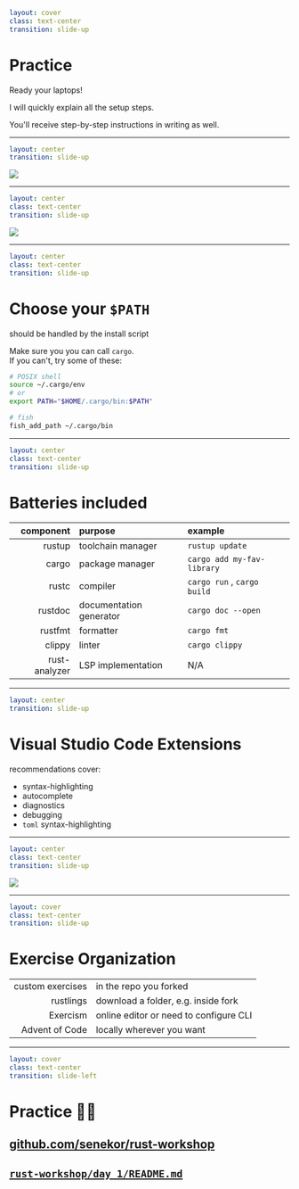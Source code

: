 ```yaml
layout: cover
class: text-center
transition: slide-up
```

# Practice

Ready your laptops!

I will quickly explain all the setup steps.

You'll receive step-by-step instructions in writing as well.

<Nr />

---

```yaml
layout: center
transition: slide-up
```

![](/fork.png)

<div
    style="border-color: red"
    class="border-4 absolute top-36.5 left-81 w-62 h-9"
></div>

<div
    style="border-color: red"
    class="border-4 absolute top-72.5 left-156 w-35.5 h-10.8"
></div>
<Arrow color="red" x1="780" y1="420" x2="740" y2="350" />

<Nr />

---

```yaml
layout: center
class: text-center
transition: slide-up
```

![](/install-page.png)

<div
    style="border-color: red"
    class="border-4 absolute top-8.2 left-92 w-21 h-8"
></div>
<Arrow color="red" x1="300" y1="120" x2="360" y2="80" />

<div
    style="border-color: red"
    class="border-4 absolute top-20 left-120 w-18 h-10"
></div>
<Arrow color="red" x1="400" y1="120" x2="460" y2="105" />

<Arrow color="red" x1="100" y1="456" x2="180" y2="456" />

<Nr />

---

```yaml
layout: center
class: text-center
transition: slide-up
```

# Choose your `$PATH`

should be handled by the install script

Make sure you you can call `cargo`.\
If you can't, try some of these:

```bash
# POSIX shell
source ~/.cargo/env
# or
export PATH="$HOME/.cargo/bin:$PATH"
```

```sh
# fish
fish_add_path ~/.cargo/bin
```

<Nr />

---

```yaml
layout: center
class: text-center
transition: slide-up
```

# Batteries included

|     component | purpose                 | example                     |
| ------------: | :---------------------- | :-------------------------- |
|        rustup | toolchain manager       | `rustup update`             |
|         cargo | package manager         | `cargo add my-fav-library`  |
|         rustc | compiler                | `cargo run` , `cargo build` |
|       rustdoc | documentation generator | `cargo doc --open`          |
|       rustfmt | formatter               | `cargo fmt`                 |
|        clippy | linter                  | `cargo clippy`              |
| rust-analyzer | LSP implementation      | N/A                         |

<Nr />

---

```yaml
layout: center
transition: slide-up
```

# Visual Studio Code Extensions

recommendations cover:

- syntax-highlighting
- autocomplete
- diagnostics
- debugging
- `toml` syntax-highlighting

<Nr />

---

```yaml
layout: center
class: text-center
transition: slide-up
```

<img
    src="/vscode-clippy.png"
    class="w-80%"
/>

<div
    style="border-color: red"
    class="border-4 absolute top-18 left-18 w-52 h-9.3"
></div>

<div
    style="border-color: red"
    class="border-4 absolute top-106 left-68 w-72 h-24"
></div>

<Nr />

---

```yaml
layout: cover
class: text-center
transition: slide-up
```

# Exercise Organization

|                  |                                        |
| ---------------: | :------------------------------------- |
| custom exercises | in the repo you forked                 |
|        rustlings | download a folder, e.g. inside fork    |
|         Exercism | online editor or need to configure CLI |
|   Advent of Code | locally wherever you want              |

<Nr />

---

```yaml
layout: cover
class: text-center
transition: slide-left
```

# Practice 🧑‍💻

## [github.com/senekor/rust-workshop](https://github.com/senekor/rust-workshop)

<div class="h-8"></div>

## [`rust-workshop/day_1/README.md`](https://github.com/senekor/rust-workshop/blob/main/day_1/README.md#day-1)

<Nr />
